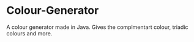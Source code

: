 # Colour-Generator
 A colour generator made in Java. Gives the complmentart colour, triadic colours and more. 

